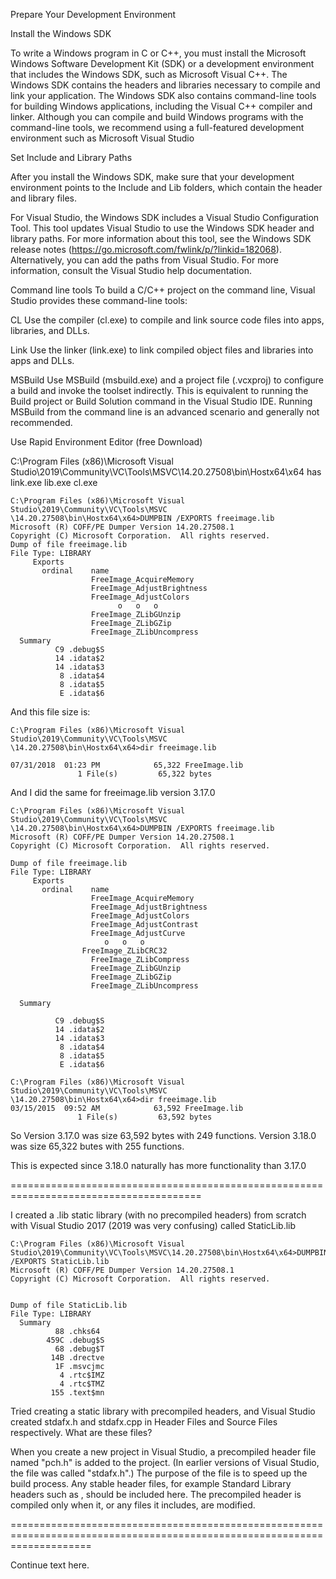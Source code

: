 Prepare Your Development Environment

Install the Windows SDK

To write a Windows program in C or C++, you must install the Microsoft Windows Software Development Kit (SDK) 
or a development environment that includes the Windows SDK, such as Microsoft Visual C++. The Windows SDK 
contains the headers and libraries necessary to compile and link your application. The Windows SDK also 
contains command-line tools for building Windows applications, including the Visual C++ compiler and linker. 
Although you can compile and build Windows programs with the command-line tools, we recommend using a 
full-featured development environment such as Microsoft Visual Studio


Set Include and Library Paths

After you install the Windows SDK, make sure that your development environment points to the Include and Lib folders, which 
contain the header and library files.

For Visual Studio, the Windows SDK includes a Visual Studio Configuration Tool. This tool updates Visual Studio to use the 
Windows SDK header and library paths. For more information about this tool, see the Windows SDK release notes 
(https://go.microsoft.com/fwlink/p/?linkid=182068). Alternatively, you can add the paths from Visual Studio. 
For more information, consult the Visual Studio help documentation.


Command line tools
To build a C/C++ project on the command line, Visual Studio provides these command-line tools:

CL
Use the compiler (cl.exe) to compile and link source code files into apps, libraries, and DLLs.

Link
Use the linker (link.exe) to link compiled object files and libraries into apps and DLLs.

MSBuild
Use MSBuild (msbuild.exe) and a project file (.vcxproj) to configure a build and invoke the toolset indirectly. 
This is equivalent to running the Build project or Build Solution command in the Visual Studio IDE. Running 
MSBuild from the command line is an advanced scenario and generally not recommended.


Use Rapid Environment Editor (free Download)


C:\Program Files (x86)\Microsoft Visual Studio\2019\Community\VC\Tools\MSVC\14.20.27508\bin\Hostx64\x64
has
link.exe
lib.exe
cl.exe


```
C:\Program Files (x86)\Microsoft Visual Studio\2019\Community\VC\Tools\MSVC
\14.20.27508\bin\Hostx64\x64>DUMPBIN /EXPORTS freeimage.lib
Microsoft (R) COFF/PE Dumper Version 14.20.27508.1
Copyright (C) Microsoft Corporation.  All rights reserved.
Dump of file freeimage.lib
File Type: LIBRARY
     Exports
       ordinal    name
                  FreeImage_AcquireMemory
                  FreeImage_AdjustBrightness
                  FreeImage_AdjustColors
                        o   o   o
                  FreeImage_ZLibGUnzip
                  FreeImage_ZLibGZip
                  FreeImage_ZLibUncompress
  Summary
          C9 .debug$S
          14 .idata$2
          14 .idata$3
           8 .idata$4
           8 .idata$5
           E .idata$6  
 ```          
           
And this file size is:

```
C:\Program Files (x86)\Microsoft Visual Studio\2019\Community\VC\Tools\MSVC
\14.20.27508\bin\Hostx64\x64>dir freeimage.lib

07/31/2018  01:23 PM            65,322 FreeImage.lib
               1 File(s)         65,322 bytes
```       

And I did the same for freeimage.lib version 3.17.0

```
C:\Program Files (x86)\Microsoft Visual Studio\2019\Community\VC\Tools\MSVC
\14.20.27508\bin\Hostx64\x64>DUMPBIN /EXPORTS freeimage.lib
Microsoft (R) COFF/PE Dumper Version 14.20.27508.1
Copyright (C) Microsoft Corporation.  All rights reserved.

Dump of file freeimage.lib
File Type: LIBRARY
     Exports
       ordinal    name
                  FreeImage_AcquireMemory
                  FreeImage_AdjustBrightness
                  FreeImage_AdjustColors
                  FreeImage_AdjustContrast
                  FreeImage_AdjustCurve
                     o   o   o
                FreeImage_ZLibCRC32
                  FreeImage_ZLibCompress
                  FreeImage_ZLibGUnzip
                  FreeImage_ZLibGZip
                  FreeImage_ZLibUncompress

  Summary

          C9 .debug$S
          14 .idata$2
          14 .idata$3
           8 .idata$4
           8 .idata$5
           E .idata$6    
           
C:\Program Files (x86)\Microsoft Visual Studio\2019\Community\VC\Tools\MSVC
\14.20.27508\bin\Hostx64\x64>dir freeimage.lib
03/15/2015  09:52 AM            63,592 FreeImage.lib
               1 File(s)         63,592 bytes
```

So Version 3.17.0 was size 63,592 bytes with 249 functions.
   Version 3.18.0 was size 65,322 butes with 255 functions.
   
This is expected since 3.18.0 naturally has more functionality than 3.17.0


=======================================================================================

I created a .lib static library (with no precompiled headers) from scratch with Visual Studio 2017 (2019 was very confusing)
called StaticLib.lib

```
C:\Program Files (x86)\Microsoft Visual Studio\2019\Community\VC\Tools\MSVC\14.20.27508\bin\Hostx64\x64>DUMPBIN /EXPORTS StaticLib.lib
Microsoft (R) COFF/PE Dumper Version 14.20.27508.1
Copyright (C) Microsoft Corporation.  All rights reserved.


Dump of file StaticLib.lib
File Type: LIBRARY
  Summary
          88 .chks64
        459C .debug$S
          68 .debug$T
         14B .drectve
          1F .msvcjmc
           4 .rtc$IMZ
           4 .rtc$TMZ
         155 .text$mn
```

Tried creating a static library with precompiled headers, and Visual Studio created stdafx.h and stdafx.cpp in Header Files and Source Files respectively.  What are these files?

When you create a new project in Visual Studio, a precompiled header file named "pch.h" is added to the project. (In earlier versions of Visual Studio, the file was called "stdafx.h".) The purpose of the file is to speed up the build process. Any stable header files, for example Standard Library headers such as <vector>, should be included here. The precompiled header is compiled only when it, or any files it includes, are modified.

==========================================================================================================================

Continue text here.
